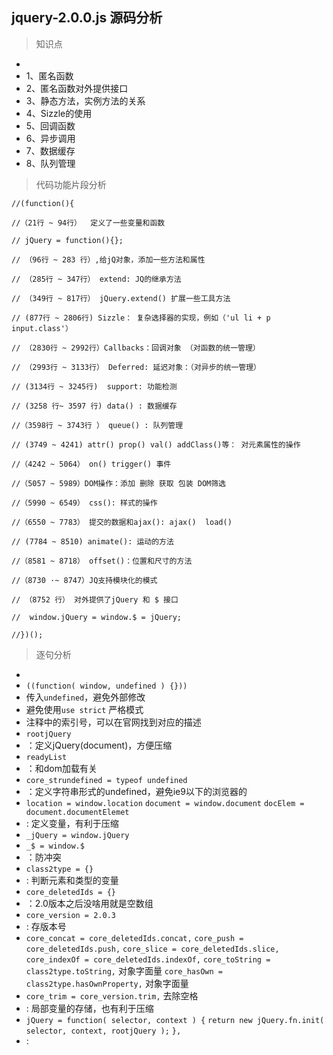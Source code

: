 ## jquery-2.0.0.js 源码分析  ##

> 知识点
 -
 - 1、匿名函数
 - 2、匿名函数对外提供接口
 - 3、静态方法，实例方法的关系
 - 4、Sizzle的使用
 - 5、回调函数
 - 6、异步调用
 - 7、数据缓存
 - 8、队列管理
 
> 代码功能片段分析

	//(function(){

    //（21行 ~ 94行）  定义了一些变量和函数
       
    // jQuery = function(){};

    // （96行 ~ 283 行）,给jQ对象，添加一些方法和属性

    // （285行 ~ 347行） extend: JQ的继承方法

    // （349行 ~ 817行） jQuery.extend() 扩展一些工具方法

    // (877行 ~ 2806行) Sizzle： 复杂选择器的实现，例如（'ul li + p input.class'）

    // （2830行 ~ 2992行）Callbacks：回调对象 （对函数的统一管理）

    // （2993行 ~ 3133行） Deferred: 延迟对象：（对异步的统一管理）

    // (3134行 ~ 3245行)  support: 功能检测

    // (3258 行~ 3597 行) data() : 数据缓存

    //（3598行 ~ 3743行 ） queue() : 队列管理

    // (3749 ~ 4241) attr() prop() val() addClass()等： 对元素属性的操作

    //（4242 ~ 5064） on() trigger() 事件

    //（5057 ~ 5989）DOM操作：添加 删除 获取 包装 DOM筛选

    //（5990 ~ 6549） css(): 样式的操作

    //（6550 ~ 7783） 提交的数据和ajax(): ajax()  load()

    // (7784 ~ 8510) animate(): 运动的方法

    //（8581 ~ 8718） offset()：位置和尺寸的方法

    //（8730 ·~ 8747）JQ支持模块化的模式

    // （8752 行） 对外提供了jQuery 和 $ 接口  

    //  window.jQuery = window.$ = jQuery;

	//})();

> 逐句分析
 -
 - `((function( window, undefined ) {}))`
 - 传入`undefined`，避免外部修改
 - 避免使用`use strict` 严格模式
 - 注释中的索引号，可以在官网找到对应的描述
 - `rootjQuery`
 - ：定义jQuery(document)，方便压缩
 - `readyList` 
 - ：和dom加载有关
 - `core_strundefined = typeof undefined` 
 - ：定义字符串形式的undefined，避免ie9以下的浏览器的
 - `location = window.location`
  `document = window.document`
  `docElem = document.documentElemet`
 - : 定义变量，有利于压缩
 - `_jQuery = window.jQuery`
 - `_$ = window.$`
 - ：防冲突
 - `class2type = {}` 
 - : 判断元素和类型的变量
 - `core_deletedIds = {}`
 - ：2.0版本之后没啥用就是空数组
 - `core_version = 2.0.3`
 - : 存版本号
 - `core_concat = core_deletedIds.concat,`
  `core_push = core_deletedIds.push,`
  `core_slice = core_deletedIds.slice,`
  `core_indexOf = core_deletedIds.indexOf,`
  `core_toString = class2type.toString,` 对象字面量
  `core_hasOwn = class2type.hasOwnProperty,` 对象字面量
 - `core_trim = core_version.trim,` 去除空格
 - : 局部变量的存储，也有利于压缩
 - `jQuery = function( selector, context ) {`
		`return new jQuery.fn.init( selector, context, rootjQuery );`
	`},`
 - :